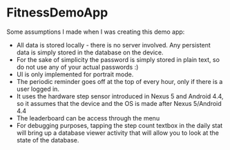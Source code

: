 # FitnessDemoApp
Some assumptions I made when I was creating this demo app:
* All data is stored locally - there is no server involved. Any persistent data is simply stored
in the database on the device.
* For the sake of simplicity the password is simply stored in plain text, so do not use any of
your actual passwords :)
* UI is only implemented for portrait mode.
* The periodic reminder goes off at the top of every hour, only if there is a user logged in.
* It uses the hardware step sensor introduced in Nexus 5 and Android 4.4, so it assumes that the
device and the OS is made after Nexus 5/Android 4.4
* The leaderboard can be access through the menu
* For debugging purposes, tapping the step count textbox in the daily stat will bring up a
database viewer activity that will allow you to look at the state of the database.